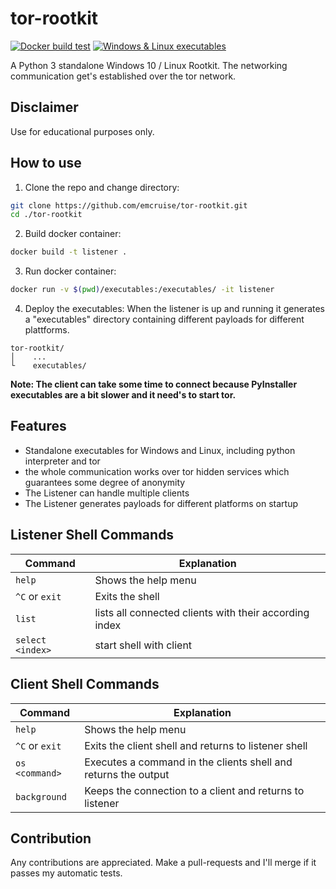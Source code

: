 # tor-rootkit
[![Docker build test](https://github.com/emcruise/TorRootkit/actions/workflows/docker-test.yml/badge.svg)](https://github.com/emcruise/TorRootkit/actions/workflows/docker-test.yml)
[![Windows & Linux executables](https://github.com/emcruise/tor-rootkit/actions/workflows/release.yml/badge.svg)](https://github.com/emcruise/tor-rootkit/actions/workflows/release.yml)

A Python 3 standalone Windows 10 / Linux Rootkit. The networking communication get's established over the tor network.

## Disclaimer
Use for educational purposes only.

## How to use

1. Clone the repo and change directory:
```bash
git clone https://github.com/emcruise/tor-rootkit.git
cd ./tor-rootkit
```

2. Build docker container:
```bash
docker build -t listener .
```

3. Run docker container:
```bash
docker run -v $(pwd)/executables:/executables/ -it listener
```

4. Deploy the executables:
When the listener is up and running it generates a "executables" directory containing different payloads for different plattforms.
```
tor-rootkit/
│    ...
└    executables/
```

**Note: The client can take some time to connect because PyInstaller executables are a bit slower and it need's to start tor.**

## Features
- Standalone executables for Windows and Linux, including python interpreter and tor
- the whole communication works over tor hidden services which guarantees some degree of anonymity
- The Listener can handle multiple clients
- The Listener generates payloads for different platforms on startup

## Listener Shell Commands
| Command | Explanation |
| ------- | ----------- |
| `help`  | Shows the help menu |
| `^C` or `exit` | Exits the shell |
| `list` | lists all connected clients with their according index |
| `select <index>` | start shell with client |

## Client Shell Commands
| Command | Explanation |
| ------- | ----------- |
| `help`  | Shows the help menu |
| `^C` or `exit` | Exits the client shell and returns to listener shell |
| `os <command>` | Executes a command in the clients shell and returns the output |
| `background` | Keeps the connection to a client and returns to listener

## Contribution

Any contributions are appreciated. Make a pull-requests and I'll merge if it passes my automatic tests.
